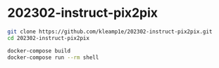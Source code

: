 # 202302-instruct-pix2pix

```sh
git clone https://github.com/kleamp1e/202302-instruct-pix2pix.git
cd 202302-instruct-pix2pix

docker-compose build
docker-compose run --rm shell
```
